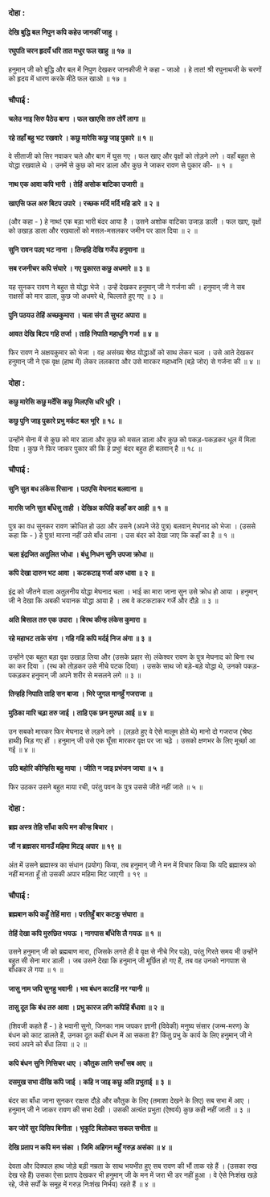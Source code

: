 ### दोहा :

#### देखि बुद्धि बल निपुन कपि कहेउ जानकीं जाहु ।
#### रघुपति चरन हृदयँ धरि तात मधुर फल खाहु ॥ १७ ॥

हनुमान् जी को बुद्धि और बल में निपुण देखकर जानकीजी ने कहा - जाओ । हे तात! श्री रघुनाथजी के चरणों को हृदय में धारण करके मीठे फल खाओ ॥ १७ ॥

### चौपाई :

#### चलेउ नाइ सिरु पैठेउ बागा । फल खाएसि तरु तोरैं लागा ॥
#### रहे तहाँ बहु भट रखवारे । कछु मारेसि कछु जाइ पुकारे ॥ १ ॥

वे सीताजी को सिर नवाकर चले और बाग में घुस गए । फल खाए और वृक्षों को तोड़ने लगे । वहाँ बहुत से योद्धा रखवाले थे । उनमें से कुछ को मार डाला और कुछ ने जाकर रावण से पुकार की- ॥ १ ॥

#### नाथ एक आवा कपि भारी । तेहिं असोक बाटिका उजारी ॥
#### खाएसि फल अरु बिटप उपारे । रच्छक मर्दि मर्दि महि डारे ॥ २ ॥

(और कहा - ) हे नाथ! एक बड़ा भारी बंदर आया है । उसने अशोक वाटिका उजाड़ डाली । फल खाए, वृक्षों को उखाड़ डाला और रखवालों को मसल-मसलकर जमीन पर डाल दिया ॥ २ ॥

#### सुनि रावन पठए भट नाना । तिन्हहि देखि गर्जेउ हनुमाना ॥
#### सब रजनीचर कपि संघारे । गए पुकारत कछु अधमारे ॥ ३ ॥

यह सुनकर रावण ने बहुत से योद्धा भेजे । उन्हें देखकर हनुमान् जी ने गर्जना की । हनुमान् जी ने सब राक्षसों को मार डाला, कुछ जो अधमरे थे, चिल्लाते हुए गए ॥ ३ ॥

#### पुनि पठयउ तेहिं अच्छकुमारा । चला संग लै सुभट अपारा ॥
#### आवत देखि बिटप गहि तर्जा । ताहि निपाति महाधुनि गर्जा ॥ ४ ॥

फिर रावण ने अक्षयकुमार को भेजा । वह असंख्य श्रेष्ठ योद्धाओं को साथ लेकर चला । उसे आते देखकर हनुमान् जी ने एक वृक्ष (हाथ में) लेकर ललकारा और उसे मारकर महाध्वनि (बड़े जोर) से गर्जना की ॥ ४ ॥

### दोहा :

#### कछु मारेसि कछु मर्देसि कछु मिलएसि धरि धूरि ।
#### कछु पुनि जाइ पुकारे प्रभु मर्कट बल भूरि ॥ १८ ॥

उन्होंने सेना में से कुछ को मार डाला और कुछ को मसल डाला और कुछ को पकड़-पकड़कर धूल में मिला दिया । कुछ ने फिर जाकर पुकार की कि हे प्रभु! बंदर बहुत ही बलवान् है ॥ १८ ॥

### चौपाई :

#### सुनि सुत बध लंकेस रिसाना । पठएसि मेघनाद बलवाना ॥
#### मारसि जनि सुत बाँधेसु ताही । देखिअ कपिहि कहाँ कर आही ॥ १ ॥

पुत्र का वध सुनकर रावण क्रोधित हो उठा और उसने (अपने जेठे पुत्र) बलवान् मेघनाद को भेजा । (उससे कहा कि - ) हे पुत्र! मारना नहीं उसे बाँध लाना । उस बंदर को देखा जाए कि कहाँ का है ॥ १ ॥

#### चला इंद्रजित अतुलित जोधा । बंधु निधन सुनि उपजा क्रोधा ॥
#### कपि देखा दारुन भट आवा । कटकटाइ गर्जा अरु धावा ॥ २ ॥

इंद्र को जीतने वाला अतुलनीय योद्धा मेघनाद चला । भाई का मारा जाना सुन उसे क्रोध हो आया । हनुमान् जी ने देखा कि अबकी भयानक योद्धा आया है । तब वे कटकटाकर गर्जे और दौड़े ॥ ३ ॥

#### अति बिसाल तरु एक उपारा । बिरथ कीन्ह लंकेस कुमारा ॥
#### रहे महाभट ताके संगा । गहि गहि कपि मर्दई निज अंगा ॥ ३ ॥

उन्होंने एक बहुत बड़ा वृक्ष उखाड़ लिया और (उसके प्रहार से) लंकेश्वर रावण के पुत्र मेघनाद को बिना रथ का कर दिया । (रथ को तोड़कर उसे नीचे पटक दिया) । उसके साथ जो बड़े-बड़े योद्धा थे, उनको पकड़-पकड़कर हनुमान् जी अपने शरीर से मसलने लगे ॥ ३ ॥

#### तिन्हहि निपाति ताहि सन बाजा । भिरे जुगल मानहुँ गजराजा ॥
#### मुठिका मारि चढ़ा तरु जाई । ताहि एक छन मुरुछा आई ॥ ४ ॥

उन सबको मारकर फिर मेघनाद से लड़ने लगे । (लड़ते हुए वे ऐसे मालूम होते थे) मानो दो गजराज (श्रेष्ठ हाथी) भिड़ गए हों । हनुमान् जी उसे एक घूँसा मारकर वृक्ष पर जा चढ़े । उसको क्षणभर के लिए मूर्च्छा आ गई ॥ ४ ॥

#### उठि बहोरि कीन्हिसि बहु माया । जीति न जाइ प्रभंजन जाया ॥ ५ ॥

फिर उठकर उसने बहुत माया रची, परंतु पवन के पुत्र उससे जीते नहीं जाते ॥ ५ ॥

### दोहा :

#### ब्रह्म अस्त्र तेहि साँधा कपि मन कीन्ह बिचार ।
#### जौं न ब्रह्मसर मानउँ महिमा मिटइ अपार ॥ १९ ॥

अंत में उसने ब्रह्मास्त्र का संधान (प्रयोग) किया, तब हनुमान् जी ने मन में विचार किया कि यदि ब्रह्मास्त्र को नहीं मानता हूँ तो उसकी अपार महिमा मिट जाएगी ॥ १९ ॥

### चौपाई :

#### ब्रह्मबान कपि कहुँ तेहिं मारा । परतिहुँ बार कटकु संघारा ॥
#### तेहिं देखा कपि मुरुछित भयऊ । नागपास बाँधेसि लै गयऊ ॥ १ ॥

उसने हनुमान् जी को ब्रह्मबाण मारा, (जिसके लगते ही वे वृक्ष से नीचे गिर पड़े), परंतु गिरते समय भी उन्होंने बहुत सी सेना मार डाली । जब उसने देखा कि हनुमान् जी मूर्छित हो गए हैं, तब वह उनको नागपाश से बाँधकर ले गया ॥ १ ॥

#### जासु नाम जपि सुनहु भवानी । भव बंधन काटहिं नर ग्यानी ॥
#### तासु दूत कि बंध तरु आवा । प्रभु कारज लगि कपिहिं बँधावा ॥ २ ॥

(शिवजी कहते हैं - ) हे भवानी सुनो, जिनका नाम जपकर ज्ञानी (विवेकी) मनुष्य संसार (जन्म-मरण) के बंधन को काट डालते हैं, उनका दूत कहीं बंधन में आ सकता है? किंतु प्रभु के कार्य के लिए हनुमान् जी ने स्वयं अपने को बँधा लिया ॥ २ ॥

#### कपि बंधन सुनि निसिचर धाए । कौतुक लागि सभाँ सब आए ॥
#### दसमुख सभा दीखि कपि जाई । कहि न जाइ कछु अति प्रभुताई ॥ ३ ॥

बंदर का बाँधा जाना सुनकर राक्षस दौड़े और कौतुक के लिए (तमाशा देखने के लिए) सब सभा में आए । हनुमान् जी ने जाकर रावण की सभा देखी । उसकी अत्यंत प्रभुता (ऐश्वर्य) कुछ कही नहीं जाती ॥ ३ ॥

#### कर जोरें सुर दिसिप बिनीता । भृकुटि बिलोकत सकल सभीता ॥
#### देखि प्रताप न कपि मन संका । जिमि अहिगन महुँ गरुड़ असंका ॥ ४ ॥

देवता और दिक्पाल हाथ जोड़े बड़ी नम्रता के साथ भयभीत हुए सब रावण की भौं ताक रहे हैं । (उसका रुख देख रहे हैं) उसका ऐसा प्रताप देखकर भी हनुमान् जी के मन में जरा भी डर नहीं हुआ । वे ऐसे निःशंख खड़े रहे, जैसे सर्पों के समूह में गरुड़ निःशंख निर्भय) रहते हैं ॥ ४ ॥